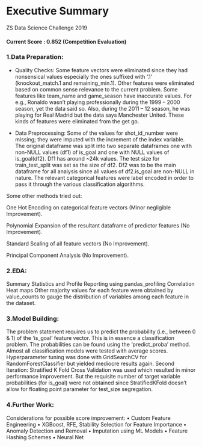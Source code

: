 # Executive Summary

ZS Data Science Challenge 2019

#### Current Score : 0.852 (Competition Evaluation)

### 1.Data Preparation:

* Quality Checks: 
Some feature vectors were eliminated since they had nonsensical values especially the ones suffixed with ‘.1’ (knockout_match.1 and     remaining_min.1). Other features were eliminated based on common sense relevance to the current problem. Some features like team_name and game_season have inaccurate values. For e.g., Ronaldo wasn’t playing professionally during the 1999 – 2000 season, yet the data said so. Also, during the 2011 – 12 season, he was playing for Real Madrid but the data says Manchester United. These kinds of features were eliminated from the get go.

* Data Preprocessing: 
Some of the values for shot_id_number were missing; they were imputed with the increment of the index variable. The original dataframe was split into two separate dataframes one with non-NULL values (df1) of is_goal and one with NULL values of is_goal(df2). Df1 has around ~24k values. The test size for train_test_split was set as the size of df2. Df2 was to be the main dataframe for all analysis since all values of df2.is_goal are non-NULL in nature. The relevant categorical features were label encoded in order to pass it through the various classification algorithms. 

Some other methods tried out: 

One Hot Encoding on categorical feature vectors (Minor negligible Improvement).

Polynomial Expansion of the resultant dataframe of predictor features (No Improvement). 

Standard Scaling of all feature vectors (No Improvement). 

Principal Component Analysis (No Improvement).

### 2.EDA:
Summary Statistics and Profile Reporting using pandas_profiling
Correlation Heat maps
Other majority values for each feature were obtained by value_counts to gauge the distribution of variables among each feature in the dataset.

### 3.Model Building:
The problem statement requires us to predict the probability (i.e., between 0 & 1) of the ‘is_goal’ feature vector. This is in essence a classification problem. The probabilities can be found using the ‘predict_proba’ method.
Almost all classification models were tested with average scores.
Hyperparameter tuning was done with GridSearchCV for RandomForestClassifier but yielded mediocre results again.
Second Iteration:
Stratified K Fold Cross Validation was used which resulted in minor performance improvement. But the requisite number of target variable probabilities (for is_goal) were not obtained since StratifiedKFold doesn’t allow for floating point parameter for test_size segregation.

### 4.Further Work:
Considerations for possible score improvement:
•	Custom Feature Engineering
•	XGBoost, RFE, Stability Selection for Feature Importance
•	Anomaly Detection and Removal
•	Imputation using ML Models
•	Feature Hashing Schemes
•	Neural Net
